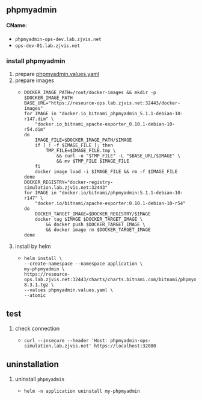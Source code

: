 ## phpmyadmin
#### CName:
* `phpmyadmin-ops-dev.lab.zjvis.net`
* `ops-dev-01.lab.zjvis.net`

### install phpmyadmin
1. prepare [phpmyadmin.values.yaml](resources/phpmyadmin.values.yaml.md)
2. prepare images
    * ```shell
      DOCKER_IMAGE_PATH=/root/docker-images && mkdir -p $DOCKER_IMAGE_PATH
      BASE_URL="https://resource-ops.lab.zjvis.net:32443/docker-images"
      for IMAGE in "docker.io_bitnami_phpmyadmin_5.1.1-debian-10-r147.dim" \
          "docker.io_bitnami_apache-exporter_0.10.1-debian-10-r54.dim"
      do
          IMAGE_FILE=$DOCKER_IMAGE_PATH/$IMAGE
          if [ ! -f $IMAGE_FILE ]; then
              TMP_FILE=$IMAGE_FILE.tmp \
                  && curl -o "$TMP_FILE" -L "$BASE_URL/$IMAGE" \
                  && mv $TMP_FILE $IMAGE_FILE
          fi
          docker image load -i $IMAGE_FILE && rm -f $IMAGE_FILE
      done
      DOCKER_REGISTRY="docker-registry-simulation.lab.zjvis.net:32443"
      for IMAGE in "docker.io/bitnami/phpmyadmin:5.1.1-debian-10-r147" \
          "docker.io/bitnami/apache-exporter:0.10.1-debian-10-r54"
      do
          DOCKER_TARGET_IMAGE=$DOCKER_REGISTRY/$IMAGE
          docker tag $IMAGE $DOCKER_TARGET_IMAGE \
              && docker push $DOCKER_TARGET_IMAGE \
              && docker image rm $DOCKER_TARGET_IMAGE
      done
      ```
3. install by helm
   * ```shell
     helm install \
     --create-namespace --namespace application \
     my-phpmyadmin \
     https://resource-ops.lab.zjvis.net:32443/charts/charts.bitnami.com/bitnami/phpmyadmin-8.3.1.tgz \
     --values phpmyadmin.values.yaml \
     --atomic
      ```

## test
1. check connection
   * ```
     curl --insecure --header 'Host: phpmyadmin-ops-simulation.lab.zjvis.net' https://localhost:32080
   
## uninstallation
1. uninstall `phpmyadmin`
    * ```shell
      helm -n application uninstall my-phpmyadmin

